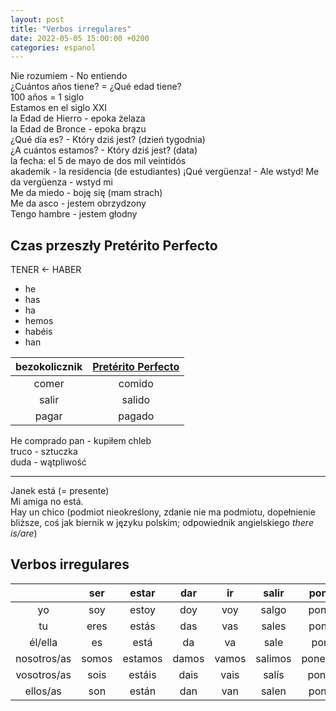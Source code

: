 ```yaml
---
layout: post
title: "Verbos irregulares"
date: 2022-05-05 15:00:00 +0200
categories: espanol
---
```


Nie rozumiem - No entiendo  
¿Cuántos años tiene? = ¿Qué edad tiene?  
100 años = 1 siglo  
Estamos en el siglo XXI  
la Edad de Hierro  - epoka żelaza  
la Edad de Bronce - epoka brązu  
¿Qué día es? - Który dziś jest? (dzień tygodnia)  
¿A cuántos estamos? - Który dziś jest? (data)  
la fecha: el 5 de mayo de dos mil veintidós  
akademik - la residencia (de estudiantes)
¡Qué vergüenza! - Ale wstyd! 
Me da vergüenza - wstyd mi  
Me da miedo - boję się (mam strach)  
Me da asco - jestem obrzydzony  
Tengo hambre - jestem głodny

## Czas przeszły Pretérito Perfecto

TENER <- HABER

- he
- has
- ha
- hemos
- habéis
- han

| bezokolicznik | [Pretérito Perfecto](https://www.google.com/search?q=Pret%C3%A9rito+Perfecto) |
| :-----------: | :---------------------------------------------------------------------------: |
|     comer     |                                    comido                                     |
|     salir     |                                    salido                                     |
|     pagar     |                                    pagado                                     |

He comprado pan - kupiłem chleb  
truco - sztuczka  
duda - wątpliwość

---

Janek está (= presente)  
Mi amiga no está.  
Hay un chico (podmiot nieokreślony, zdanie nie ma podmiotu, dopełnienie bliższe, coś jak biernik w języku polskim; odpowiednik angielskiego *there is/are*)

## Verbos irregulares

|             |  ser  |  estar  |  dar  |  ir   |  salir  |  poner  |  hacer  |  tener  |
| :---------: | :---: | :-----: | :---: | :---: | :-----: | :-----: | :-----: | :-----: |
|     yo      |  soy  |  estoy  |  doy  |  voy  |  salgo  |  pongo  |  hago   |  tengo  |
|     tu      | eres  |  estás  |  das  |  vas  |  sales  |  pones  |  haces  | tienes  |
|   él/ella   |  es   |  está   |  da   |  va   |  sale   |  pone   |  hace   |  tiene  |
| nosotros/as | somos | estamos | damos | vamos | salimos | ponemos | hacemos | tenemos |
| vosotros/as | sois  | estáis  | dais  | vais  |  salís  | ponéis  | hacéis  | tenéis  |
|  ellos/as   |  son  |  están  |  dan  |  van  |  salen  |  ponen  |  hacen  | tienen  |
